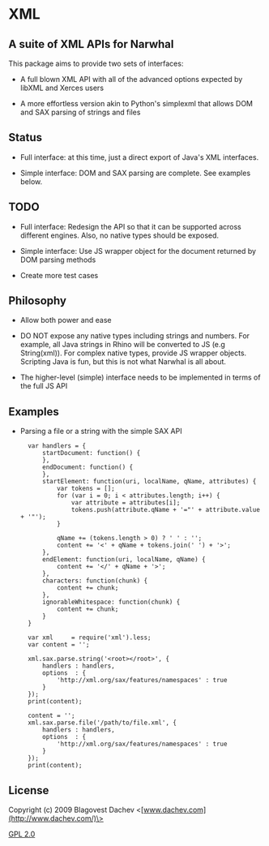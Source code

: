 XML
=======

A suite of XML APIs for Narwhal
-------------------------------------

This package aims to provide two sets of interfaces:

* A full blown XML API with all of the advanced options expected by libXML and Xerces users

* A more effortless version akin to Python's simplexml that allows DOM and SAX parsing of strings and files


Status
-------------------------------------

* Full interface: at this time, just a direct export of Java's XML interfaces.

* Simple interface: DOM and SAX parsing are complete. See examples below.


TODO
-------------------------------------

* Full interface: Redesign the API so that it can be supported across different engines. Also, no native types should be exposed.

* Simple interface: Use JS wrapper object for the document returned by DOM parsing methods

* Create more test cases


Philosophy
-------------------------------------

* Allow both power and ease

* DO NOT expose any native types including strings and numbers. For example, all Java strings in Rhino will be converted to JS (e.g String(xml)). For complex native types, provide JS wrapper objects. Scripting Java is fun, but this is not what Narwhal is all about.

* The higher-level (simple) interface needs to be implemented in terms of the full JS API


Examples
-------------------------------------

* Parsing a file or a string with the simple SAX API

        var handlers = {
            startDocument: function() {
            },
            endDocument: function() {
            },
            startElement: function(uri, localName, qName, attributes) {
                var tokens = [];
                for (var i = 0; i < attributes.length; i++) {
                    var attribute = attributes[i];
                    tokens.push(attribute.qName + '="' + attribute.value + '"');
                }
                
                qName += (tokens.length > 0) ? ' ' : '';
                content += '<' + qName + tokens.join(' ') + '>';
            },
            endElement: function(uri, localName, qName) {
                content += '</' + qName + '>';
            },
            characters: function(chunk) {
                content += chunk;
            },
            ignorableWhitespace: function(chunk) {
                content += chunk;
            }
        }

        var xml     = require('xml').less;
        var content = '';

        xml.sax.parse.string('<root></root>', {
            handlers : handlers,
            options  : {
                'http://xml.org/sax/features/namespaces' : true
            }
        });
        print(content);

        content = '';
        xml.sax.parse.file('/path/to/file.xml', {
            handlers : handlers,
            options  : {
                'http://xml.org/sax/features/namespaces' : true
            }
        });
        print(content);


License
-------------------------------------

Copyright (c) 2009 Blagovest Dachev <[www.dachev.com](http://www.dachev.com/)\>

[GPL 2.0](http://www.gnu.org/licenses/gpl-2.0.html)

